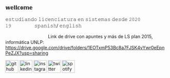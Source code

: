 ### 𝕨𝕖𝕝𝕝𝕔𝕠𝕞𝕖
𝚎𝚜𝚝𝚞𝚍𝚒𝚊𝚗𝚍𝚘 𝚕𝚒𝚌𝚎𝚗𝚌𝚒𝚊𝚝𝚞𝚛𝚊 𝚎𝚗 𝚜𝚒𝚜𝚝𝚎𝚖𝚊𝚜 𝚍𝚎𝚜𝚍𝚎 𝟸𝟶𝟸𝟶ㅤㅤㅤㅤㅤㅤ
𝟷𝟿 ㅤㅤㅤㅤㅤ
𝚜𝚙𝚊𝚗𝚒𝚜𝚑/ 𝚎𝚗𝚐𝚕𝚒𝚜𝚑ㅤㅤ


ㅤㅤㅤㅤㅤㅤㅤㅤㅤㅤ
Link de drive con apuntes y más de LS plan 2015, informática UNLP: https://drive.google.com/drive/folders/1EOTxmP53Bc8a7FJSK4vYwr0eEpnPeZJX?usp=sharing



[<img src='https://cdn.jsdelivr.net/npm/simple-icons@3.0.1/icons/github.svg' alt='github' height='40'>](https://github.com/ssofiaavila)  [<img src='https://cdn.jsdelivr.net/npm/simple-icons@3.0.1/icons/linkedin.svg' alt='linkedin' height='40'>](https://www.linkedin.com/in/https://www.linkedin.com/in/sofia-avila-867118200//)  [<img src='https://cdn.jsdelivr.net/npm/simple-icons@3.0.1/icons/instagram.svg' alt='instagram' height='40'>](https://www.instagram.com/ssofiaavila/)  [<img src='https://cdn.jsdelivr.net/npm/simple-icons@3.0.1/icons/twitter.svg' alt='twitter' height='40'>](https://twitter.com/ssofiaavila)  [<img src='https://cdn.jsdelivr.net/npm/simple-icons@3.0.1/icons/spotify.svg' alt='spotify' height='40'>](https://open.spotify.com/user/sxfxx_?si=d9db17bae4c94d63)  

